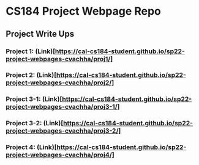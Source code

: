 # CS184 Project Webpage Repo

## Project Write Ups

### Project 1: (Link)[https://cal-cs184-student.github.io/sp22-project-webpages-cvachha/proj1/]

### Project 2: (Link)[https://cal-cs184-student.github.io/sp22-project-webpages-cvachha/proj2/]

### Project 3-1: (Link)[https://cal-cs184-student.github.io/sp22-project-webpages-cvachha/proj3-1/]

### Project 3-2: (Link)[https://cal-cs184-student.github.io/sp22-project-webpages-cvachha/proj3-2/]

### Project 4: (Link)[https://cal-cs184-student.github.io/sp22-project-webpages-cvachha/proj4/]